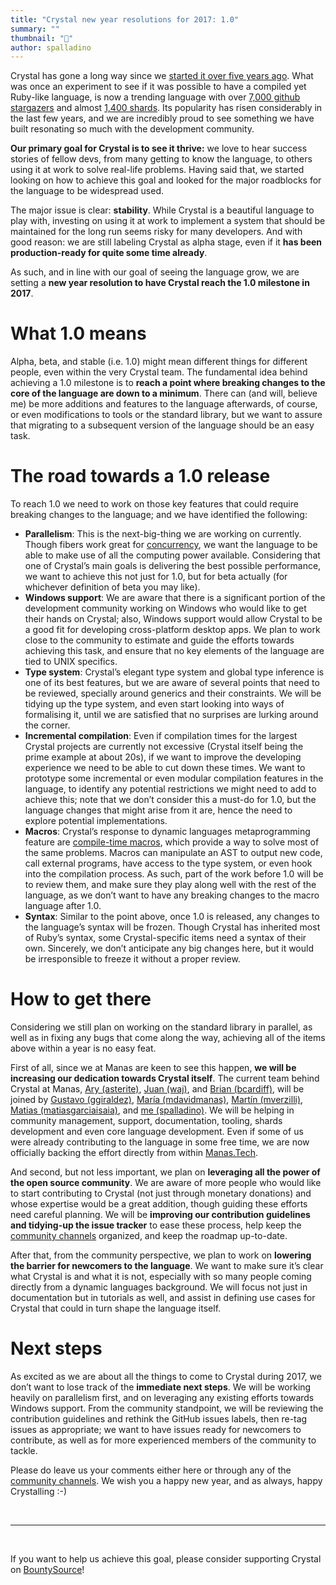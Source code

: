 ```yaml
---
title: "Crystal new year resolutions for 2017: 1.0"
summary: ""
thumbnail: "🎉"
author: spalladino
---
```


Crystal has gone a long way since we [started it over five years ago](https://manas.tech/blog/2016/04/01/the-story-behind-crystal/). What was once an experiment to see if it was possible to have a compiled yet Ruby-like language, is now a trending language with over [7,000 github stargazers](https://github.com/crystal-lang/crystal/stargazers) and almost [1,400 shards](http://crystalshards.xyz/). Its popularity has risen considerably in the last few years, and we are incredibly proud to see something we have built resonating so much with the development community.

**Our primary goal for Crystal is to see it thrive:** we love to hear success stories of fellow devs, from many getting to know the language, to others using it at work to solve real-life problems. Having said that, we started looking on how to achieve this goal and looked for the major roadblocks for the language to be widespread used.

The major issue is clear: **stability**. While Crystal is a beautiful language to play with, investing on using it at work to implement a system that should be maintained for the long run seems risky for many developers. And with good reason: we are still labeling Crystal as alpha stage, even if it **has been production-ready for quite some time already**.

As such, and in line with our goal of seeing the language grow, we are setting a **new year resolution to have Crystal reach the 1.0 milestone in 2017**.

# What 1.0 means

Alpha, beta, and stable (i.e. 1.0) might mean different things for different people, even within the very Crystal team. The fundamental idea behind achieving a 1.0 milestone is to **reach a point where breaking changes to the core of the language are down to a minimum**. There can (and will, believe me) be more additions and features to the language afterwards, of course, or even modifications to tools or the standard library, but we want to assure that migrating to a subsequent version of the language should be an easy task.

# The road towards a 1.0 release

To reach 1.0 we need to work on those key features that could require breaking changes to the language; and we have identified the following:

- **Parallelism**: This is the next-big-thing we are working on currently. Though fibers work great for [concurrency](https://crystal-lang.org/reference/guides/concurrency.html), we want the language to be able to make use of all the computing power available. Considering that one of Crystal’s main goals is delivering the best possible performance, we want to achieve this not just for 1.0, but for beta actually (for whichever definition of beta you may like).
- **Windows support**: We are aware that there is a significant portion of the development community working on Windows who would like to get their hands on Crystal; also, Windows support would allow Crystal to be a good fit for developing cross-platform desktop apps. We plan to work close to the community to estimate and guide the efforts towards achieving this task, and ensure that no key elements of the language are tied to UNIX specifics.
- **Type system**: Crystal’s elegant type system and global type inference is one of its best features, but we are aware of several points that need to be reviewed, specially around generics and their constraints. We will be tidying up the type system, and even start looking into ways of formalising it, until we are satisfied that no surprises are lurking around the corner.
- **Incremental compilation**: Even if compilation times for the largest Crystal projects are currently not excessive (Crystal itself being the prime example at about 20s), if we want to improve the developing experience we need to be able to cut down these times. We want to prototype some incremental or even modular compilation features in the language, to identify any potential restrictions we might need to add to achieve this; note that we don’t consider this a must-do for 1.0, but the language changes that might arise from it are, hence the need to explore potential implementations.
- **Macros**: Crystal’s response to dynamic languages metaprogramming feature are [compile-time macros](https://crystal-lang.org/reference/syntax_and_semantics/macros.html), which provide a way to solve most of the same problems. Macros can manipulate an AST to output new code, call external programs, have access to the type system, or even hook into the compilation process. As such, part of the work before 1.0 will be to review them, and make sure they play along well with the rest of the language, as we don’t want to have any breaking changes to the macro language after 1.0.
- **Syntax**: Similar to the point above, once 1.0 is released, any changes to the language’s syntax will be frozen. Though Crystal has inherited most of Ruby’s syntax, some Crystal-specific items need a syntax of their own. Sincerely, we don’t anticipate any big changes here, but it would be irresponsible to freeze it without a proper review.

# How to get there

Considering we still plan on working on the standard library in parallel, as well as in fixing any bugs that come along the way, achieving all of the items above within a year is no easy feat.

First of all, since we at Manas are keen to see this happen, **we will be increasing our dedication towards Crystal itself**. The current team behind Crystal at Manas, [Ary (asterite)](https://manas.tech/staff/ary), [Juan (waj)](https://manas.tech/staff/waj), and [Brian (bcardiff)](https://manas.tech/staff/bcardiff), will be joined by [Gustavo (ggiraldez)](https://manas.tech/staff/ggiraldez), [María (mdavidmanas)](https://manas.tech/staff/mdavid), [Martín (mverzilli)](https://manas.tech/staff/mverzilli), [Matias (matiasgarciaisaia)](https://manas.tech/staff/mgarcia), and [me (spalladino)](https://manas.tech/staff/spalladino). We will be helping in community management, support, documentation, tooling, shards development and even core language development. Even if some of us were already contributing to the language in some free time, we are now officially backing the effort directly from within [Manas.Tech](https://manas.tech/).

And second, but not less important, we plan on **leveraging all the power of the open source community**. We are aware of more people who would like to start contributing to Crystal (not just through monetary donations) and whose expertise would be a great addition, though guiding these efforts need careful planning. We will be **improving our contribution guidelines and tidying-up the issue tracker** to ease these process, help keep the [community channels](https://crystal-lang.org/community/) organized, and keep the roadmap up-to-date.

After that, from the community perspective, we plan to work on **lowering the barrier for newcomers to the language**. We want to make sure it’s clear what Crystal is and what it is not, especially with so many people coming directly from a dynamic languages background. We will focus not just in documentation but in tutorials as well, and assist in defining use cases for Crystal that could in turn shape the language itself.

# Next steps

As excited as we are about all the things to come to Crystal during 2017, we don’t want to lose track of the **immediate next steps**. We will be working heavily on parallelism first, and on leveraging any existing efforts towards Windows support. From the community standpoint, we will be reviewing the contribution guidelines and rethink the GitHub issues labels, then re-tag issues as appropriate; we want to have issues ready for newcomers to contribute, as well as for more experienced members of the community to tackle.

Please do leave us your comments either here or through any of the [community channels](https://crystal-lang.org/community/). We wish you a happy new year, and as always, happy Crystalling :-)

<br/>

- - - - -

<br/>

If you want to help us achieve this goal, please consider supporting Crystal on [BountySource](https://salt.bountysource.com/teams/crystal-lang)!
